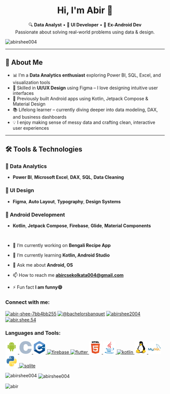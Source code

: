 <h1 align="center">Hi, I'm Abir 👋</h1>

<p align="center">
  🔍 <b>Data Analyst</b> • 🎨 <b>UI Developer</b> • 🤖 <b>Ex-Android Dev</b><br>
  Passionate about solving real-world problems using data & design.
</p>
<p align="left"> <img src="https://komarev.com/ghpvc/?username=abirshee004&label=Profile%20views&color=0e75b6&style=flat" alt="abirshee004" /> </p>

---

## 💼 About Me

- 📊 I’m a **Data Analytics enthusiast** exploring Power BI, SQL, Excel, and visualization tools  
- 🎨 Skilled in **UI/UX Design** using Figma – I love designing intuitive user interfaces  
- 📱 Previously built Android apps using Kotlin, Jetpack Compose & Material Design  
- 📚 Lifelong learner – currently diving deeper into data modeling, DAX, and business dashboards  
- 💡 I enjoy making sense of messy data and crafting clean, interactive user experiences  

---

## 🛠️ Tools & Technologies

### 🔹 Data Analytics  
- **Power BI**, **Microsoft Excel**, **DAX**, **SQL**, **Data Cleaning**

### 🎨 UI Design  
- **Figma**, **Auto Layout**, **Typography**, **Design Systems**

### 📱 Android Development  
- **Kotlin**, **Jetpack Compose**, **Firebase**, **Glide**, **Material Components**
  

<p align="left"> <a href="https://twitter.com/" target="blank"><img src="https://img.shields.io/twitter/follow/?logo=twitter&style=for-the-badge" alt="" /></a> </p>

- 🔭 I’m currently working on **Bengali Recipe App**

- 🌱 I’m currently learning **Kotlin, Android Studio**

- 💬 Ask me about **Android, OS**

- 📫 How to reach me **abircsekolkata004@gmail.com**

- ⚡ Fun fact **I am funny😄**

<h3 align="left">Connect with me:</h3>
<p align="left">
<a href="https://www.linkedin.com/in/abir-shee-7bb4bb255/" target="blank"><img align="center" src="https://raw.githubusercontent.com/rahuldkjain/github-profile-readme-generator/master/src/images/icons/Social/linked-in-alt.svg" alt="abir-shee-7bb4bb255" height="30" width="40" /></a>
<a href="https://youtube.com/@bachelorsbanquet?si=Ux6oITPuBVyI4AzD" target="blank"><img align="center" src="https://raw.githubusercontent.com/rahuldkjain/github-profile-readme-generator/master/src/images/icons/Social/youtube.svg" alt="@bachelorsbanquet" height="30" width="40" /></a>
<a href="https://www.instagram.com/abirshee2004/" target="blank"><img align="center" src="https://raw.githubusercontent.com/rahuldkjain/github-profile-readme-generator/master/src/images/icons/Social/instagram.svg" alt="abirshee2004" height="30" width="40" /></a>
<a href="https://www.facebook.com/abir.shee.54" target="blank"><img align="center" src="https://raw.githubusercontent.com/rahuldkjain/github-profile-readme-generator/master/src/images/icons/Social/facebook.svg" alt="abir.shee.54" height="30" width="40" /></a>
</p>


<h3 align="left">Languages and Tools:</h3>
<p align="left"> 
<a href="https://developer.android.com" target="_blank" rel="noreferrer"> <img src="https://raw.githubusercontent.com/devicons/devicon/master/icons/android/android-original-wordmark.svg" alt="android" width="40" height="40"/> </a> 
<a href="https://www.cprogramming.com/" target="_blank" rel="noreferrer"> <img src="https://raw.githubusercontent.com/devicons/devicon/master/icons/c/c-original.svg" alt="c" width="40" height="40"/> </a> 
<a href="https://www.w3schools.com/cpp/" target="_blank" rel="noreferrer"> <img src="https://raw.githubusercontent.com/devicons/devicon/master/icons/cplusplus/cplusplus-original.svg" alt="cplusplus" width="40" height="40"/> </a> 
<a href="https://firebase.google.com/" target="_blank" rel="noreferrer"> <img src="https://www.vectorlogo.zone/logos/firebase/firebase-icon.svg" alt="firebase" width="40" height="40"/> </a> 
<a href="https://flutter.dev" target="_blank" rel="noreferrer"> <img src="https://www.vectorlogo.zone/logos/flutterio/flutterio-icon.svg" alt="flutter" width="40" height="40"/> </a> 
<a href="https://www.w3.org/html/" target="_blank" rel="noreferrer"> <img src="https://raw.githubusercontent.com/devicons/devicon/master/icons/html5/html5-original-wordmark.svg" alt="html5" width="40" height="40"/> </a> 
<a href="https://www.java.com" target="_blank" rel="noreferrer"> <img src="https://raw.githubusercontent.com/devicons/devicon/master/icons/java/java-original.svg" alt="java" width="40" height="40"/> </a> 
<a href="https://kotlinlang.org" target="_blank" rel="noreferrer"> <img src="https://www.vectorlogo.zone/logos/kotlinlang/kotlinlang-icon.svg" alt="kotlin" width="40" height="40"/> </a> 
<a href="https://www.linux.org/" target="_blank" rel="noreferrer"> <img src="https://raw.githubusercontent.com/devicons/devicon/master/icons/linux/linux-original.svg" alt="linux" width="40" height="40"/> </a> 
<a href="https://www.mysql.com/" target="_blank" rel="noreferrer"> <img src="https://raw.githubusercontent.com/devicons/devicon/master/icons/mysql/mysql-original-wordmark.svg" alt="mysql" width="40" height="40"/> </a> 
<a href="https://www.python.org" target="_blank" rel="noreferrer"> <img src="https://raw.githubusercontent.com/devicons/devicon/master/icons/python/python-original.svg" alt="python" width="40" height="40"/> </a> 
<a href="https://www.sqlite.org/" target="_blank" rel="noreferrer"> <img src="https://www.vectorlogo.zone/logos/sqlite/sqlite-icon.svg" alt="sqlite" width="40" height="40"/> </a> 
</p>

<p><img align="left" src="https://github-readme-stats.vercel.app/api/top-langs?username=abirshee004&show_icons=true&locale=en&layout=compact" alt="abirshee004" /></p>

<p>&nbsp;<img align="center" src="https://github-readme-stats.vercel.app/api?username=abirshee004&show_icons=true&locale=en" alt="abirshee004" /></p>

<p><img align="center" src="https://github-readme-streak-stats.herokuapp.com/?user=abirshee004&" alt="abir" /></p>
